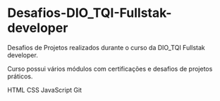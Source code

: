 # Desafios-DIO_TQI-Fullstak-developer
Desafios de Projetos realizados durante o curso da DIO_TQI Fullstak developer.


Curso possui vários módulos com certificações e desafios de projetos práticos.


HTML CSS JavaScript Git
